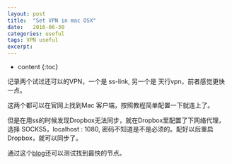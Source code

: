```yaml
---
layout: post
title:  "Set VPN in mac OSX"
date:   2016-06-30
categories: useful
tags: VPN useful
excerpt: 
---
```

* content
{:toc}

记录两个试过还可以的VPN，一个是 ss-link, 另一个是 天行vpn，前者感觉更快一点。

这两个都可以在官网上找到Mac 客户端，按照教程简单配置一下就连上了。

但是在用ss的时候发现Dropbox无法同步，就在Dropbox里配置了下网络代理，选择 SOCKS5，localhost : 1080, 密码不知道是不是必须的。配好以后重启Dropbox，就可以同步了。

通过这个[blog](https://blog.ss-link.com/archives/208)还可以测试找到最快的节点。